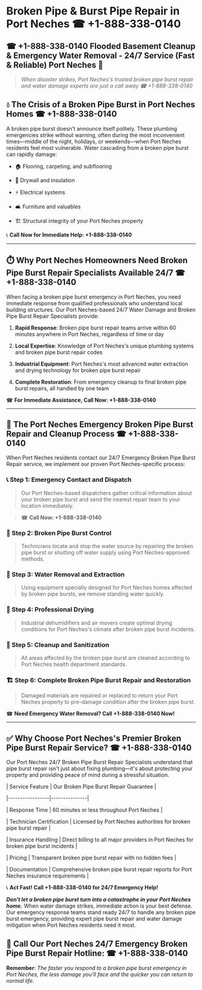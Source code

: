 # Broken Pipe & Burst Pipe Repair in Port Neches ☎ +1-888-338-0140  
## ☎ +1-888-338-0140 Flooded Basement Cleanup & Emergency Water Removal - 24/7 Service (Fast & Reliable) Port Neches 🚨  

> *When disaster strikes, Port Neches's trusted broken pipe burst repair and water damage experts are just a call away ☎ +1-888-338-0140*  

## 💧 The Crisis of a Broken Pipe Burst in Port Neches Homes ☎ +1-888-338-0140  

A broken pipe burst doesn't announce itself politely. These plumbing emergencies strike without warning, often during the most inconvenient times—middle of the night, holidays, or weekends—when Port Neches residents feel most vulnerable. Water cascading from a broken pipe burst can rapidly damage:  

* 🏠 Flooring, carpeting, and subflooring  
* 🧱 Drywall and insulation  
* ⚡ Electrical systems  
* 🛋️ Furniture and valuables  
* 🏗️ Structural integrity of your Port Neches property  

📞 **Call Now for Immediate Help: +1-888-338-0140**  

---  

## ⏱️ Why Port Neches Homeowners Need Broken Pipe Burst Repair Specialists Available 24/7 ☎ +1-888-338-0140  

When facing a broken pipe burst emergency in Port Neches, you need immediate response from qualified professionals who understand local building structures. Our Port Neches-based 24/7 Water Damage and Broken Pipe Burst Repair Specialists provide:  

1. **Rapid Response**: Broken pipe burst repair teams arrive within 60 minutes anywhere in Port Neches, regardless of time or day  
2. **Local Expertise**: Knowledge of Port Neches's unique plumbing systems and broken pipe burst repair codes  
3. **Industrial Equipment**: Port Neches's most advanced water extraction and drying technology for broken pipe burst repair  
4. **Complete Restoration**: From emergency cleanup to final broken pipe burst repairs, all handled by one team  

☎ **For Immediate Assistance, Call Now: +1-888-338-0140**  

---  

## 🔧 The Port Neches Emergency Broken Pipe Burst Repair and Cleanup Process ☎ +1-888-338-0140  

When Port Neches residents contact our 24/7 Emergency Broken Pipe Burst Repair service, we implement our proven Port Neches-specific process:  

### 📞 Step 1: Emergency Contact and Dispatch  
> Our Port Neches-based dispatchers gather critical information about your broken pipe burst and send the nearest repair team to your location immediately.  
> ☎ **Call Now: +1-888-338-0140**  

### 🚿 Step 2: Broken Pipe Burst Control  
> Technicians locate and stop the water source by repairing the broken pipe burst or shutting off water supply using Port Neches-approved methods.  

### 🌊 Step 3: Water Removal and Extraction  
> Using equipment specially designed for Port Neches homes affected by broken pipe bursts, we remove standing water quickly.  

### 💨 Step 4: Professional Drying  
> Industrial dehumidifiers and air movers create optimal drying conditions for Port Neches's climate after broken pipe burst incidents.  

### 🧼 Step 5: Cleanup and Sanitization  
> All areas affected by the broken pipe burst are cleaned according to Port Neches health department standards.  

### 🏗️ Step 6: Complete Broken Pipe Burst Repair and Restoration  
> Damaged materials are repaired or replaced to return your Port Neches property to pre-damage condition after the broken pipe burst.  

☎ **Need Emergency Water Removal? Call +1-888-338-0140 Now!**  

---  

## ✅ Why Choose Port Neches's Premier Broken Pipe Burst Repair Service? ☎ +1-888-338-0140  

Our Port Neches 24/7 Broken Pipe Burst Repair Specialists understand that pipe burst repair isn't just about fixing plumbing—it's about protecting your property and providing peace of mind during a stressful situation.  

| Service Feature | Our Broken Pipe Burst Repair Guarantee |  
|-----------------|---------------|  
| Response Time | 60 minutes or less throughout Port Neches |  
| Technician Certification | Licensed by Port Neches authorities for broken pipe burst repair |  
| Insurance Handling | Direct billing to all major providers in Port Neches for broken pipe burst incidents |  
| Pricing | Transparent broken pipe burst repair with no hidden fees |  
| Documentation | Comprehensive broken pipe burst repair reports for Port Neches insurance requirements |  

📞 **Act Fast! Call +1-888-338-0140 for 24/7 Emergency Help!**  

***Don't let a broken pipe burst turn into a catastrophe in your Port Neches home.*** When water damage strikes, immediate action is your best defense. Our emergency response teams stand ready 24/7 to handle any broken pipe burst emergency, providing expert pipe burst repair and water damage mitigation when Port Neches residents need it most.  

## 📱 Call Our Port Neches 24/7 Emergency Broken Pipe Burst Repair Hotline: ☎ +1-888-338-0140  

**Remember**: *The faster you respond to a broken pipe burst emergency in Port Neches, the less damage you'll face and the quicker you can return to normal life.*